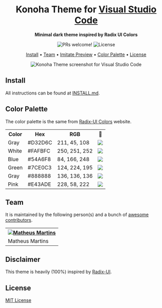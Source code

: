 <h1 align="center">
  Konoha Theme for <a href="https://code.visualstudio.com/">Visual Studio Code</a>
</h1>

<p align="center">
  <strong>Minimal dark theme inspired by Radix UI Colors</strong>
</p>

<p align="center">
  <img alt="PRs welcome!" src="https://img.shields.io/badge/PRs-welcome-%23000000.svg"/>
  <img alt="License" src="https://img.shields.io/badge/license-MIT-%23000000">
</p>

<p align="center">
  <a href="#install">Install</a> •
  <a href="#team">Team</a> •
  <a href="#preferences-shown-in-the-preview">Imitate Preview</a> •
  <a href="#color-palette">Color Palette</a> •
  <a href="#license">License</a>
</p>

<p align="center">
  <img alt="Konoha Theme screenshot for Visual Studio Code" src="https://i.imgur.com/2n7zUvk.png">
</p>

## Install

All instructions can be found at [INSTALL.md](./INSTALL.md).

## Color Palette

The color palette is the same from [Radix-UI Colors](https://vercel.com/docs/beginner-sveltekit/reactivity#reactive-assignments) website.

<table>
  <tr>
    <th>Color</th>
    <th>Hex</th>
    <th>RGB</th>
    <th>🎨</th>
  </tr>
  <tr>
    <td>Gray</td>
    <td>#D32D6C</td>
    <td>211, 45, 108</td>
    <td><img src="https://placeholder.pics/svg/20x20/d32d6c" /></td>

  </tr>

  <tr>
    <td>White</td>
    <td>#FAFBFC</td>
    <td>250, 251, 252</td>
    <td><img src="https://placeholder.pics/svg/20x20/fafbfc" /></td>
  </tr>

  <tr>
    <td>Blue</td>
    <td>#54A6F8</td>
    <td>84, 166, 248</td>
    <td><img src="https://placeholder.pics/svg/20x20/54a6f8" /></td>
  </tr>

  <tr>
    <td>Green</td>
    <td>#7CE0C3</td>
    <td>124, 224, 195</td>
    <td><img src="https://placeholder.pics/svg/20x20/7ce0c3" /></td>
  </tr>

  <tr>
    <td>Gray</td>
    <td>#888888</td>
    <td>136, 136, 136</td>
    <td><img src="https://placeholder.pics/svg/20x20/888888" /></td>
  </tr>

  <tr>
    <td>Pink</td>
    <td>#E43ADE</td>
    <td>228, 58, 222</td>
    <td><img src="https://placeholder.pics/svg/20x20/e43ade" /></td>
  </tr>
  
</table>

## Team

It is maintained by the following person(s) and a bunch of [awesome contributors](https://github.com/mmartinsoliv/konoha-theme/graphs/contributors).

<table>
  <tr>
    <th><a href="https://github.com/mmartinsoliv" target="_blank" rel="noopener noreferrer"><img alt="Matheus Martins" src="https://avatars.githubusercontent.com/u/46993493?v=4&size=100""></img></a></th>
  </tr>

  <tr>
    <td><a ef="https://github.com/mmartinsoliv" target="_blank" rel="noopener noreferrer">Matheus Martins</a></td>
  </tr>
</table>

## Disclaimer

This theme is heavily (100%) inspired by [Radix-UI](https://www.radix-ui.com/).

## License

[MIT License](./LICENSE.md)
